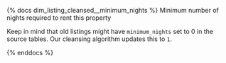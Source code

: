 {% docs dim_listing_cleansed__minimum_nights %}
Minimum number of nights required to rent this property

Keep in mind that old listings might have `minimum_nights` set to 0 in the source tables. Our cleansing algorithm updates this to `1`.

{% enddocs %}